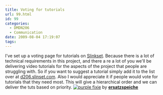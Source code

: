 ```yaml
---
title: Voting for tutorials
url: 99.html
id: 99
categories:
  - DMDN206
  - Communication
date: 2009-08-04 17:19:07
tags:
---
```


I've set up a voting page for tutorials on [Slinkset](http://d206.slinkset.com/). Because there is a lot of technical requirements in this project, and there a re a lot of you we'll be delivering video tutorials for the aspects of the project that people are struggling with. So if you want to suggest a tutorial simply add it to the list over at [d206.slinset.com](http://d206.slinkset.com/). Also I would appreciate it if people would vote for tutorials that they need most. This will give a hierarchical order and we can deliver the tuts based on priority. [![purple fixie](http://blogs.mediazone.co.nz/2009-dmdn206/files/2009/08/3075786808_0292a590ca.jpg)](http://blogs.mediazone.co.nz/2009-dmdn206/files/2009/08/3075786808_0292a590ca.jpg) by [**ersatzspeiche**](http://www.flickr.com/photos/ersatzspeiche/ "Link to ersatzspeiche's photostream")